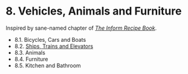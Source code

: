 # 8. Vehicles, Animals and Furniture

Inspired by sane-named chapter of _[The Inform Recipe Book]_.


- 8.1. Bicycles, Cars and Boats
- 8.2. [Ships, Trains and Elevators]
- 8.3. Animals
- 8.4. Furniture
- 8.5. Kitchen and Bathroom


<!-----------------------------------------------------------------------------
                               REFERENCE LINKS
------------------------------------------------------------------------------>

[The Inform Recipe Book]: http://inform7.com/book/RB_8_1.html "View chapter '8. Vehicles, Animals and Furniture' of 'The Inform Recipe Book' online"


<!-- Subsections links -->

[Ships, Trains and Elevators]: ./02/README.md "Go to §8.2. Ships, Trains and Elevators"

<!-- EOF -->